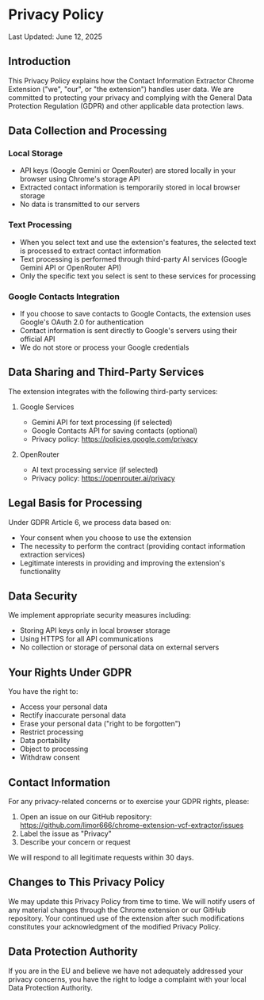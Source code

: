 # Privacy Policy

Last Updated: June 12, 2025

## Introduction

This Privacy Policy explains how the Contact Information Extractor Chrome Extension ("we", "our", or "the extension") handles user data. We are committed to protecting your privacy and complying with the General Data Protection Regulation (GDPR) and other applicable data protection laws.

## Data Collection and Processing

### Local Storage
- API keys (Google Gemini or OpenRouter) are stored locally in your browser using Chrome's storage API
- Extracted contact information is temporarily stored in local browser storage
- No data is transmitted to our servers

### Text Processing
- When you select text and use the extension's features, the selected text is processed to extract contact information
- Text processing is performed through third-party AI services (Google Gemini API or OpenRouter API)
- Only the specific text you select is sent to these services for processing

### Google Contacts Integration
- If you choose to save contacts to Google Contacts, the extension uses Google's OAuth 2.0 for authentication
- Contact information is sent directly to Google's servers using their official API
- We do not store or process your Google credentials

## Data Sharing and Third-Party Services

The extension integrates with the following third-party services:

1. Google Services
   - Gemini API for text processing (if selected)
   - Google Contacts API for saving contacts (optional)
   - Privacy policy: https://policies.google.com/privacy

2. OpenRouter
   - AI text processing service (if selected)
   - Privacy policy: https://openrouter.ai/privacy

## Legal Basis for Processing

Under GDPR Article 6, we process data based on:
- Your consent when you choose to use the extension
- The necessity to perform the contract (providing contact information extraction services)
- Legitimate interests in providing and improving the extension's functionality

## Data Security

We implement appropriate security measures including:
- Storing API keys only in local browser storage
- Using HTTPS for all API communications
- No collection or storage of personal data on external servers

## Your Rights Under GDPR

You have the right to:
- Access your personal data
- Rectify inaccurate personal data
- Erase your personal data ("right to be forgotten")
- Restrict processing
- Data portability
- Object to processing
- Withdraw consent

## Contact Information

For any privacy-related concerns or to exercise your GDPR rights, please:
1. Open an issue on our GitHub repository: https://github.com/limor666/chrome-extension-vcf-extractor/issues
2. Label the issue as "Privacy"
3. Describe your concern or request

We will respond to all legitimate requests within 30 days.

## Changes to This Privacy Policy

We may update this Privacy Policy from time to time. We will notify users of any material changes through the Chrome extension or our GitHub repository. Your continued use of the extension after such modifications constitutes your acknowledgment of the modified Privacy Policy.

## Data Protection Authority

If you are in the EU and believe we have not adequately addressed your privacy concerns, you have the right to lodge a complaint with your local Data Protection Authority.
